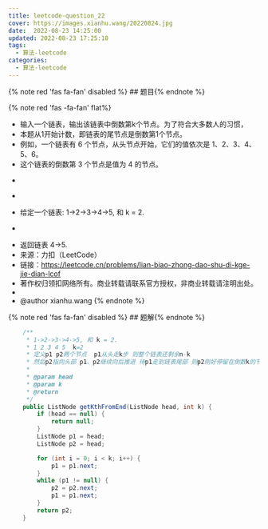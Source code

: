 ```yaml
---
title: leetcode-question_22
cover: https://images.xianhu.wang/20220824.jpg
date:  2022-08-23 14:25:00
updated: 2022-08-23 17:25:10
tags:
  - 算法-leetcode
categories:
  - 算法-leetcode
---
```


{% note red 'fas fa-fan' disabled %} ## 题目{% endnote %}

{% note red  'fas -fa-fan' flat%} 
 * 输入一个链表，输出该链表中倒数第k个节点。为了符合大多数人的习惯，
 * 本题从1开始计数，即链表的尾节点是倒数第1个节点。
 * 例如，一个链表有 6 个节点，从头节点开始，它们的值依次是 1、2、3、4、5、6。
 * 这个链表的倒数第 3 个节点是值为 4 的节点。
 * <p>
 * <p>
 * 给定一个链表: 1->2->3->4->5, 和 k = 2.
 * <p>
 * 返回链表 4->5.
 * 来源：力扣（LeetCode）
 * 链接：https://leetcode.cn/problems/lian-biao-zhong-dao-shu-di-kge-jie-dian-lcof
 * 著作权归领扣网络所有。商业转载请联系官方授权，非商业转载请注明出处。
 *
 * @author xianhu.wang
{% endnote %}

{% note red 'fas fa-fan' disabled %} ## 题解{% endnote %}

```java
    /**
     * 1->2->3->4->5, 和 k = 2.
     * 1 2 3 4 5  k=2
     * 定义p1 p2两个节点  p1从头走k步 则整个链表还剩余n-k
     * 然后p2指向头部 p1、p2继续向后推进 待p1走到链表尾部 则p2刚好停留在倒数k的节点上
     *
     * @param head
     * @param k
     * @return
     */
    public ListNode getKthFromEnd(ListNode head, int k) {
        if (head == null) {
            return null;
        }
        ListNode p1 = head;
        ListNode p2 = head;

        for (int i = 0; i < k; i++) {
            p1 = p1.next;
        }
        while (p1 != null) {
            p2 = p2.next;
            p1 = p1.next;
        }
        return p2;
    }
```
